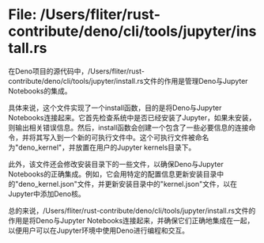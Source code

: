 # File: /Users/fliter/rust-contribute/deno/cli/tools/jupyter/install.rs

在Deno项目的源代码中，/Users/fliter/rust-contribute/deno/cli/tools/jupyter/install.rs文件的作用是管理Deno与Jupyter Notebooks的集成。

具体来说，这个文件实现了一个install函数，目的是将Deno与Jupyter Notebooks连接起来。它首先检查系统中是否已经安装了Jupyter，如果未安装，则输出相关错误信息。然后，install函数会创建一个包含了一些必要信息的连接命令，并将其写入到一个新的可执行文件中。这个可执行文件被命名为"deno_kernel"，并放置在用户的Jupyter kernels目录下。

此外，该文件还会修改安装目录下的一些文件，以确保Deno与Jupyter Notebooks的正确集成。例如，它会用特定的配置信息更新安装目录中的"deno_kernel.json"文件，并更新安装目录中的"kernel.json"文件，以在Jupyter中添加Deno核。

总的来说，/Users/fliter/rust-contribute/deno/cli/tools/jupyter/install.rs文件的作用是将Deno与Jupyter Notebooks连接起来，并确保它们正确地集成在一起，以便用户可以在Jupyter环境中使用Deno进行编程和交互。


